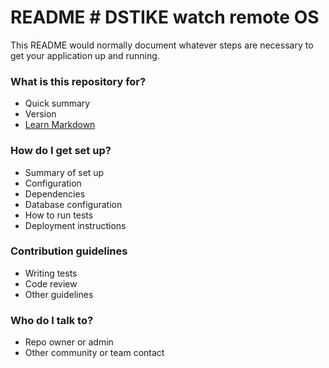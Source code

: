 # README #		 DSTIKE watch remote OS

  This README would normally document whatever steps are necessary to get your application up and running.		

  ### What is this repository for? ###		

  * Quick summary		
 * Version		
 * [Learn Markdown](https://bitbucket.org/tutorials/markdowndemo)		

  ### How do I get set up? ###		

  * Summary of set up		
 * Configuration		
 * Dependencies		
 * Database configuration		
 * How to run tests		
 * Deployment instructions		

  ### Contribution guidelines ###		

  * Writing tests		
 * Code review		
 * Other guidelines		

  ### Who do I talk to? ###		

  * Repo owner or admin		
 * Other community or team contact
